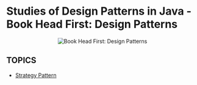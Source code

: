 # Studies of Design Patterns in Java - Book Head First: Design Patterns

<p align="center">
  <image src="https://m.media-amazon.com/images/P/B08P3X99QP.01._SCLZZZZZZZ_SX500_.jpg" alt="Book Head First: Design Patterns" />
</p>

## TOPICS
* [Strategy Pattern](https://github.com/LeonMarqs/java-design-patterns/tree/main/src/br/com/designpattern/strategy)
